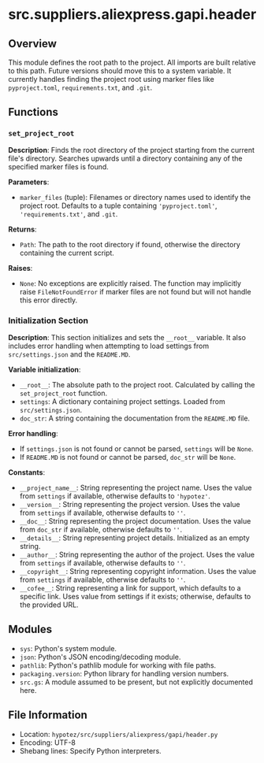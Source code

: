 # src.suppliers.aliexpress.gapi.header

## Overview

This module defines the root path to the project. All imports are built relative to this path.  Future versions should move this to a system variable.  It currently handles finding the project root using marker files like `pyproject.toml`, `requirements.txt`, and `.git`.


## Functions

### `set_project_root`

**Description**: Finds the root directory of the project starting from the current file's directory.  Searches upwards until a directory containing any of the specified marker files is found.

**Parameters**:

- `marker_files` (tuple): Filenames or directory names used to identify the project root. Defaults to a tuple containing `'pyproject.toml'`, `'requirements.txt'`, and `.git`.


**Returns**:

- `Path`: The path to the root directory if found, otherwise the directory containing the current script.


**Raises**:

- `None`: No exceptions are explicitly raised. The function may implicitly raise `FileNotFoundError` if marker files are not found but will not handle this error directly.


### Initialization Section

**Description**:  This section initializes and sets the `__root__` variable.  It also includes error handling when attempting to load settings from `src/settings.json` and the `README.MD`.

**Variable initialization**:

- `__root__`: The absolute path to the project root. Calculated by calling the `set_project_root` function.
- `settings`: A dictionary containing project settings. Loaded from `src/settings.json`.
- `doc_str`: A string containing the documentation from the `README.MD` file.


**Error handling**:

- If `settings.json` is not found or cannot be parsed, `settings` will be `None`.
- If `README.MD` is not found or cannot be parsed, `doc_str` will be `None`.

**Constants**:

- `__project_name__`: String representing the project name. Uses the value from `settings` if available, otherwise defaults to `'hypotez'`.
- `__version__`: String representing the project version. Uses the value from `settings` if available, otherwise defaults to `''`.
- `__doc__`: String representing the project documentation. Uses the value from `doc_str` if available, otherwise defaults to `''`.
- `__details__`: String representing project details. Initialized as an empty string.
- `__author__`: String representing the author of the project. Uses the value from `settings` if available, otherwise defaults to `''`.
- `__copyright__`: String representing copyright information. Uses the value from `settings` if available, otherwise defaults to `''`.
- `__cofee__`: String representing a link for support, which defaults to a specific link. Uses value from settings if it exists; otherwise, defaults to the provided URL.


## Modules

- `sys`: Python's system module.
- `json`: Python's JSON encoding/decoding module.
- `pathlib`: Python's pathlib module for working with file paths.
- `packaging.version`: Python library for handling version numbers.
- `src.gs`: A module assumed to be present, but not explicitly documented here.

## File Information

- Location: `hypotez/src/suppliers/aliexpress/gapi/header.py`
- Encoding: UTF-8
- Shebang lines: Specify Python interpreters.